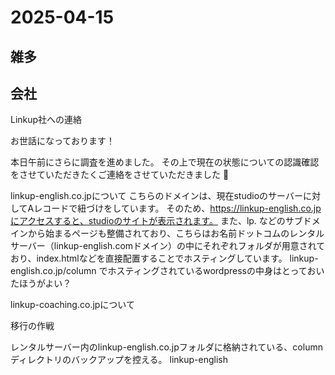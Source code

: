 # 2025-04-15 

## 雑多

## 会社
Linkup社への連絡

お世話になっております！

本日午前にさらに調査を進めました。
その上で現在の状態についての認識確認をさせていただきたくご連絡をさせていただきました 🙇

linkup-english.co.jpについて
こちらのドメインは、現在studioのサーバーに対してAレコードで紐づけをしています。
そのため、https://linkup-english.co.jpにアクセスすると、studioのサイトが表示されます。
また、lp. などのサブドメインから始まるページも整備されており、こちらはお名前ドットコムのレンタルサーバー（linkup-english.comドメイン）の中にそれぞれフォルダが用意されており、index.htmlなどを直接配置することでホスティングしています。
linkup-english.co.jp/column でホスティングされているwordpressの中身はとっておいたほうがよい？

linkup-coaching.co.jpについて


移行の作戦

レンタルサーバー内のlinkup-english.co.jpフォルダに格納されている、columnディレクトリのバックアップを控える。
linkup-english